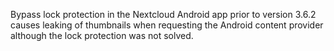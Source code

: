 Bypass lock protection in the Nextcloud Android app prior to version 3.6.2 causes leaking of thumbnails when requesting the Android content provider although the lock protection was not solved.